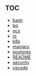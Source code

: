 ## TOC
<!--TOC START-->
* [bash](bash.md)
* [bq](bq.md)
* [gcs](gcs.md)
* [jq](jq.md)
* [k8s](k8s.md)
* [manjaro](manjaro.md)
* [postgres](postgres.md)
* [README](README.md)
* [security](security.md)
* [vscode](vscode.md)
<!--TOC END-->

